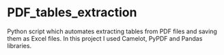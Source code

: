 # PDF_tables_extraction
Python script which automates extracting tables from PDF files and saving them as Excel files.
In this project I used Camelot, PyPDF and Pandas libraries.
